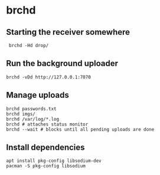 # brchd

## Starting the receiver somewhere

     brchd -Hd drop/

## Run the background uploader

    brchd -vDd http://127.0.0.1:7070

## Manage uploads

    brchd passwords.txt
    brchd imgs/
    brchd /var/log/*.log
    brchd # attaches status monitor
    brchd --wait # blocks until all pending uploads are done

## Install dependencies

    apt install pkg-config libsodium-dev
    pacman -S pkg-config libsodium
